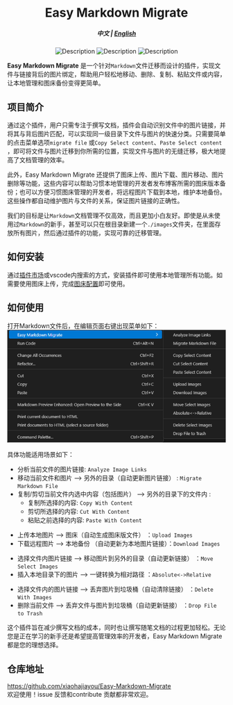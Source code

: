 <div align="center" style="font-size: 1em;"><h1><strong>Easy Markdown Migrate</strong></h1></div>  
<div align="center" ><h5><strong>中文</strong> | <a href="https://github.com/xiaohajiayou/Easy-Markdown-Migrate/blob/dev/README_en.md"><strong>English</strong></a><h5></div>   
<p align="center" >  
  <img src="https://img.shields.io/badge/code_style-standard-brightgreen.svg?style=flat-square)](https://standardjs.com" alt="Description">  
  <img src="https://img.shields.io/github/license/xiaohajiayou/Easy-Markdown-Migrate" alt="Description">  
  <img src="https://img.shields.io/visual-studio-marketplace/stars/Hacode.easy-markdown-migrate?color=%23FFA500%20" alt="Description">  
</p>  



  



**Easy Markdown Migrate** 是一个针对`Markdown`文件迁移而设计的插件，实现文件与链接背后的图片绑定，帮助用户轻松地移动、删除、复制、粘贴文件或内容，让本地管理和图床备份变得更简单。



项目简介
---------------
通过这个插件，用户只需专注于撰写文档，插件会自动识别文件中的图片链接，并将其与背后图片匹配，可以实现同一级目录下文件与图片的快速分类。只需要简单的点击菜单选项`migrate file` 或`Copy Select content`、`Paste Select content` ，即可将文件与图片迁移到你所需的位置，实现文件与图片的无缝迁移，极大地提高了文档管理的效率。

此外，Easy Markdown Migrate 还提供了图床上传、图片下载、图片移动、图片删除等功能，这些内容可以帮助习惯本地管理的开发者发布博客所需的图床版本备份；也可以方便习惯图床管理的开发者，将远程图片下载到本地，维护本地备份。这些操作都自动维护图片与文件的关系，保证图片链接的正确性。

我们的目标是让`Markdown`文档管理不仅高效，而且更加小白友好。即使是从未使用过`Markdown`的新手，甚至可以只在根目录新建一个`./images`文件夹，在里面存放所有图片，然后通过插件的功能，实现可靠的迁移管理。

如何安装
---------------
通过[插件市场](https://marketplace.visualstudio.com/vscode)或vscode内搜索的方式，安装插件即可使用本地管理所有功能。如需要使用图床上传，完成[图床配置](https://github.com/xiaohajiayou/Easy-Markdown-Migrate/wiki/Easy%E2%80%90Markdown%E2%80%90Migrate-document)即可使用。

如何使用
---------------
打开Markdown文件后，在编辑页面右键出现菜单如下：![alt text](https://raw.githubusercontent.com/xiaohajiayou/imagesBed/main/test/easy-markdown-migrate_how_to_use/m4777wb8.png)

  具体功能适用场景如下：  
- 分析当前文件的图片链接:  `Analyze Image Links`  
- 移动当前文件和图片 --> 另外的目录（自动更新图片链接） :  `Migrate Markdown File`  
- 复制/剪切当前文件内选中内容（包括图片） --> 另外的目录下的文件内 : 
  - 复制所选择的内容:  `Copy With Content`  
  - 剪切所选择的内容:  `Cut With Content`  
  - 粘贴之前选择的内容:  `Paste With Content`  
+ 上传本地图片 --> 图床（自动生成图床版文件） ：`Upload Images`  
+ 下载远程图片 --> 本地备份 （自动更新为本地图片链接）：`Download Images`  
- 选择文件内图片链接 --> 移动图片到另外的目录（自动更新链接） ：`Move Select Images`  
- 插入本地目录下的图片 --> 一键转换为相对路径 ：`Absolute<->Relative`  
+ 选择文件内的图片链接 --> 丢弃图片到垃圾桶（自动清除链接） ：`Delete With Images`  
+ 删除当前文件 --> 丢弃文件与图片到垃圾桶（自动更新链接） ：`Drop File to Trash`  

这个插件旨在减少撰写文档的成本，同时也让撰写随笔文档的过程更加轻松。无论您是正在学习的新手还是希望提高管理效率的开发者，Easy Markdown Migrate 都是您的理想选择。


仓库地址
---------------
https://github.com/xiaohajiayou/Easy-Markdown-Migrate  
欢迎使用！issue 反馈和contribute 贡献都非常欢迎。
